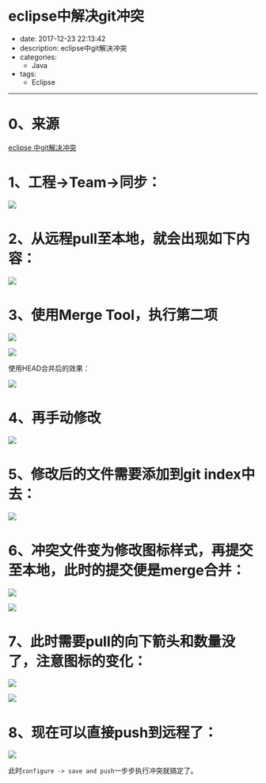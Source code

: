#   eclipse中解决git冲突
+ date: 2017-12-23 22:13:42
+ description: eclipse中git解决冲突
+ categories:
  - Java
+ tags:
  - Eclipse
---
#   0、来源
[eclipse 中git解决冲突](https://blog.csdn.net/rosten/article/details/17068285)
#   1、工程->Team->同步：

![](../images/2019/12/20191223001.png)

#   2、从远程pull至本地，就会出现如下内容：

![](../images/2019/12/20191223002.png)

#   3、使用Merge Tool，执行第二项

![](../images/2019/12/20191223003.png)


![](../images/2019/12/20191223004.png)

使用HEAD合并后的效果：

![](../images/2019/12/20191223005.png)

#   4、再手动修改

![](../images/2019/12/20191223006.png)

#   5、修改后的文件需要添加到git index中去：

![](../images/2019/12/20191223007.png)

#   6、冲突文件变为修改图标样式，再提交至本地，此时的提交便是merge合并：

![](../images/2019/12/20191223008.png)


![](../images/2019/12/20191223009.png)

#   7、此时需要pull的向下箭头和数量没了，注意图标的变化：

![](../images/2019/12/20191223010.png)


![](../images/2019/12/20191223011.png)

#   8、现在可以直接push到远程了：

![](../images/2019/12/20191223012.png)

此时`configure -> save and push`一步步执行冲突就搞定了。
